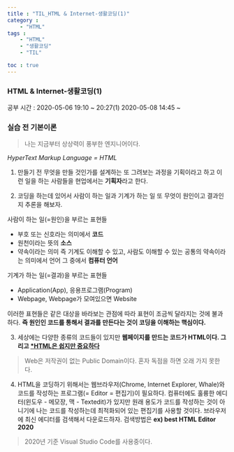 ```yaml
---
title : "TIL_HTML & Internet-생활코딩(1)"
category : 
    - "HTML"
tags : 
    - "HTML"
    - "생활코딩"
    - "TIL"

toc : true
---
```

<h3>HTML & Internet-생활코딩(1)</h3>
공부 시간 : 
2020-05-06 19:10 ~ 20:27(1)
2020-05-08 14:45 ~ 

### 실습 전 기본이론

>나는 지금부터 상상력이 풍부한 엔지니어이다.

_HyperText Markup Language = HTML_

1. 만들기 전 무엇을 만들 것인가를 설계하는 또 그려보는 과정을 기획이라고 하고 이런 일을 하는 사람들을 현업에서는 <b>기획자</b>라고 한다.

2. 코딩을 하는데 있어서 사람이 하는 일과 기계가 하는 일 또 무엇이 원인이고 결과인지 추론을 해보자.

사람이 하는 일(=원인)을 부르는 표현들
- 부호 또는 신호라는 의미에서 <b>코드</b>
- 원천이라는 뜻의 <b>소스</b>
- 약속이라는 의미 즉 기계도 이해할 수 있고, 사람도 이해할 수 있는 공통의 약속이라는 의미에서 언어 그 중에서 <b>컴퓨터 언어</b>

기계가 하는 일(=결과)을 부르는 표현들
- Application(App), 응용프로그램(Program)
- Webpage, Webpage가 모여있으면 Website

이러한 표현들은 같은 대상을 바라보는 관점에 따라 표현이 조금씩 달라지는 것에 불과하다. <b>즉 원인인 코드를 통해서 결과를 만든다는 것이 코딩을 이해하는 핵심이다.</b>

3. 세상에는 다양한 종류의 코드들이 있지만 <b>웹페이지를 만드는 코드가 HTML이다. 그리고 <u>*HTML은 쉽지만 중요하다</u></b>

>Web은 저작권이 없는 Public Domain이다. 혼자 독점을 하면 오래 가지 못한다.

4. HTML을 코딩하기 위해서는 웹브라우저(Chrome, Internet Explorer, Whale)와 코드를 작성하는 프로그램(= Editor = 편집기)이 필요하다. 컴퓨터에도 훌륭한 에디터(윈도우 - 메모장, 맥 - Textedit)가 있지만 원래 용도가 코드를 작성하는 것이 아니기에 나는 코드를 작성하는데 최적화되어 있는 편집기를 사용할 것이다. 브라우저에 최신 에디터를 검색해서 다운로드하자. 검색방법은 <b>ex) best HTML Editor 2020</b>

>2020년 기준 Visual Studio Code를 사용중이다.